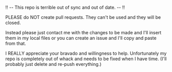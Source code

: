 !! -- This repo is terrible out of sync and out of date. -- !!

PLEASE do NOT create pull requests. They can't be used and they will be closed.

Instead please just contact me with the changes to be made and I'll insert them in my local files or you can create an issue and I'll copy and paste from that.

I REALLY appreciate your bravado and willingness to help. Unfortunately my repo is completely out of whack and needs to be fixed when I have time. (I'll probably just delete and re-push everything.)
